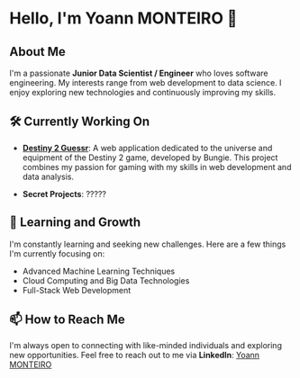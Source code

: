 # Hello, I'm Yoann MONTEIRO 👋

##  About Me

I'm a passionate **Junior Data Scientist / Engineer** who loves software engineering. My interests range from web development to data science. I enjoy exploring new technologies and continuously improving my skills.

## 🛠️ Currently Working On

- **[Destiny 2 Guessr](https://github.com/Yoannmont/Destiny-2-guessr)**: A web application dedicated to the universe and equipment of the Destiny 2 game, developed by Bungie. This project combines my passion for gaming with my skills in web development and data analysis.

- **Secret Projects**: ?????


## 🌱 Learning and Growth

I'm constantly learning and seeking new challenges. Here are a few things I'm currently focusing on:

- Advanced Machine Learning Techniques
- Cloud Computing and Big Data Technologies
- Full-Stack Web Development

## 📫 How to Reach Me

I'm always open to connecting with like-minded individuals and exploring new opportunities. Feel free to reach out to me via **LinkedIn**: [Yoann MONTEIRO](https://www.linkedin.com/in/yoann-monteiro-471321210/)
